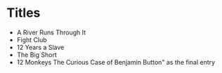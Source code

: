 # Titles

- A River Runs Through It
- Fight Club
- 12 Years a Slave
- The Big Short
- 12 Monkeys
The Curious Case of Benjamin Button" as the final entry
